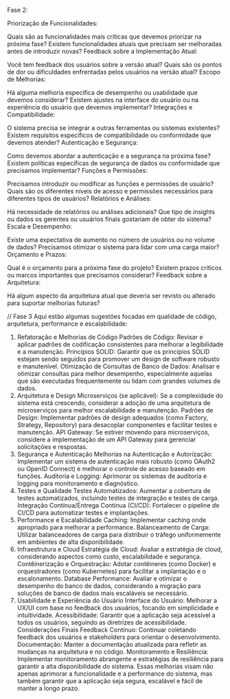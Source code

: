 Fase 2:

Priorização de Funcionalidades:

Quais são as funcionalidades mais críticas que devemos priorizar na próxima fase?
Existem funcionalidades atuais que precisam ser melhoradas antes de introduzir novas?
Feedback sobre a Implementação Atual:

Você tem feedback dos usuários sobre a versão atual?
Quais são os pontos de dor ou dificuldades enfrentadas pelos usuários na versão atual?
Escopo de Melhorias:

Há alguma melhoria específica de desempenho ou usabilidade que devemos considerar?
Existem ajustes na interface do usuário ou na experiência do usuário que devemos implementar?
Integrações e Compatibilidade:

O sistema precisa se integrar a outras ferramentas ou sistemas existentes?
Existem requisitos específicos de compatibilidade ou conformidade que devemos atender?
Autenticação e Segurança:

Como devemos abordar a autenticação e a segurança na próxima fase?
Existem políticas específicas de segurança de dados ou conformidade que precisamos implementar?
Funções e Permissões:

Precisamos introduzir ou modificar as funções e permissões de usuário?
Quais são os diferentes níveis de acesso e permissões necessários para diferentes tipos de usuários?
Relatórios e Análises:

Há necessidade de relatórios ou análises adicionais?
Que tipo de insights ou dados os gerentes ou usuários finais gostariam de obter do sistema?
Escala e Desempenho:

Existe uma expectativa de aumento no número de usuários ou no volume de dados?
Precisamos otimizar o sistema para lidar com uma carga maior?
Orçamento e Prazos:

Qual é o orçamento para a próxima fase do projeto?
Existem prazos críticos ou marcos importantes que precisamos considerar?
Feedback sobre a Arquitetura:

Há algum aspecto da arquitetura atual que deveria ser revisto ou alterado para suportar melhorias futuras?



// Fase 3
Aqui estão algumas sugestões focadas em qualidade de código, arquitetura, performance e escalabilidade:

1. Refatoração e Melhorias de Código
Padrões de Código: Revisar e aplicar padrões de codificação consistentes para melhorar a legibilidade e a manutenção.
Princípios SOLID: Garantir que os princípios SOLID estejam sendo seguidos para promover um design de software robusto e manutenível.
Otimização de Consultas de Banco de Dados: Analisar e otimizar consultas para melhor desempenho, especialmente aquelas que são executadas frequentemente ou lidam com grandes volumes de dados.
2. Arquitetura e Design
Microserviços (se aplicável): Se a complexidade do sistema está crescendo, considerar a adoção de uma arquitetura de microserviços para melhor escalabilidade e manutenção.
Padrões de Design: Implementar padrões de design adequados (como Factory, Strategy, Repository) para desacoplar componentes e facilitar testes e manutenção.
API Gateway: Se estiver movendo para microserviços, considere a implementação de um API Gateway para gerenciar solicitações e respostas.
3. Segurança e Autenticação
Melhorias na Autenticação e Autorização: Implementar um sistema de autenticação mais robusto (como OAuth2 ou OpenID Connect) e melhorar o controle de acesso baseado em funções.
Auditoria e Logging: Aprimorar os sistemas de auditoria e logging para monitoramento e diagnóstico.
4. Testes e Qualidade
Testes Automatizados: Aumentar a cobertura de testes automatizados, incluindo testes de integração e testes de carga.
Integração Contínua/Entrega Contínua (CI/CD): Fortalecer o pipeline de CI/CD para automatizar testes e implantações.
5. Performance e Escalabilidade
Caching: Implementar caching onde apropriado para melhorar a performance.
Balanceamento de Carga: Utilizar balanceadores de carga para distribuir o tráfego uniformemente em ambientes de alta disponibilidade.
6. Infraestrutura e Cloud
Estratégia de Cloud: Avaliar a estratégia de cloud, considerando aspectos como custo, escalabilidade e segurança.
Contêinerização e Orquestração: Adotar contêineres (como Docker) e orquestradores (como Kubernetes) para facilitar a implantação e o escalonamento.
Database Performance: Avaliar e otimizar o desempenho do banco de dados, considerando a migração para soluções de banco de dados mais escaláveis se necessário.
7. Usabilidade e Experiência do Usuário
Interface do Usuário: Melhorar a UX/UI com base no feedback dos usuários, focando em simplicidade e intuitividade.
Acessibilidade: Garantir que a aplicação seja acessível a todos os usuários, seguindo as diretrizes de acessibilidade.
Considerações Finais
Feedback Contínuo: Continuar coletando feedback dos usuários e stakeholders para orientar o desenvolvimento.
Documentação: Manter a documentação atualizada para refletir as mudanças na arquitetura e no código.
Monitoramento e Resiliência: Implementar monitoramento abrangente e estratégias de resiliência para garantir a alta disponibilidade do sistema.
Essas melhorias visam não apenas aprimorar a funcionalidade e a performance do sistema, mas também garantir que a aplicação seja segura, escalável e fácil de manter a longo prazo.

